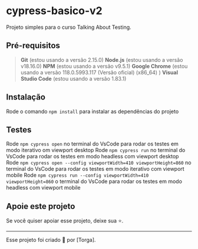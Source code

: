 # cypress-basico-v2

Projeto simples para o curso Talking About Testing.

## Pré-requisitos

> **Git** (estou usando a versão 2.15.0)
> **Node.js** (estou usando a versão v18.16.0)
> **NPM** (estou usando a versão v9.5.1)
> **Google Chrome** (estou usando a versão 118.0.5993.117 (Versão oficial) (x86_64) )
> **Visual Studio Code** (estou usando a versão 1.83.1)

## Instalação

Rode o comando `npm install` para instalar as dependências do projeto

## Testes

Rode `npm cypress open` no terminal do VsCode para rodar os testes em modo iterativo om viewport desktop
Rode `npm cypress run` no terminal do VsCode para rodar os testes em modo headless com viewport desktop
Rode `npm cypress open --config viewportWidth=410 viewportHeight=860` no terminal do VsCode para rodar os testes em modo iterativo com viewport mobile
Rode `npm cypress run --config viewportWidth=410 viewportHeight=860` o terminal do VsCode para rodar os testes em modo headless com viewport mobile

## Apoie este projeto

Se você quiser apoiar esse projeto, deixe sua ⭐.

___

Esse projeto foi criado 💚 por [Torga].
